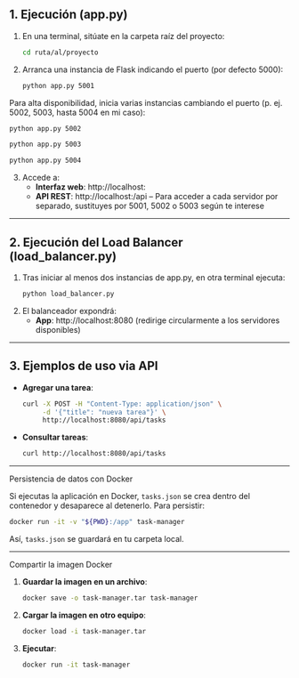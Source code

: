 
## 1. Ejecución (app.py)

1. En una terminal, sitúate en la carpeta raíz del proyecto:
   ```bash
   cd ruta/al/proyecto
   ```
2. Arranca una instancia de Flask indicando el puerto (por defecto 5000):
   ```bash
   python app.py 5001
   ```
  Para alta disponibilidad, inicia varias instancias cambiando el puerto (p. ej. 5002, 5003, hasta 5004 en mi caso):
   ```bash
   python app.py 5002
   ```
   ```bash
   python app.py 5003
   ```
   ```bash
   python app.py 5004
   ```
3. Accede a:
   - **Interfaz web**: http://localhost:<PUERTO>
   - **API REST**: http://localhost:<PUERTO>/api
– Para acceder a cada servidor por separado, sustituyes <PUERTO> por 5001, 5002 o 5003 según te interese


---

## 2. Ejecución del Load Balancer (load_balancer.py)

1. Tras iniciar al menos dos instancias de app.py, en otra terminal ejecuta:
   ```bash
   python load_balancer.py
   ```
2. El balanceador expondrá:
   - **App**: http://localhost:8080  (redirige circularmente a los servidores disponibles)


---

## 3. Ejemplos de uso via API

- **Agregar una tarea**:
  ```bash
  curl -X POST -H "Content-Type: application/json" \
       -d '{"title": "nueva tarea"}' \
       http://localhost:8080/api/tasks
  ```

- **Consultar tareas**:
  ```bash
  curl http://localhost:8080/api/tasks
  ```

---


Persistencia de datos con Docker

Si ejecutas la aplicación en Docker, `tasks.json` se crea dentro del contenedor y desaparece al detenerlo. Para persistir:

```bash
docker run -it -v "${PWD}:/app" task-manager
```

Así, `tasks.json` se guardará en tu carpeta local.

---

 Compartir la imagen Docker

1. **Guardar la imagen en un archivo**:
   ```bash
   docker save -o task-manager.tar task-manager
   ```
2. **Cargar la imagen en otro equipo**:
   ```bash
   docker load -i task-manager.tar
   ```
3. **Ejecutar**:
   ```bash
   docker run -it task-manager
   ```
